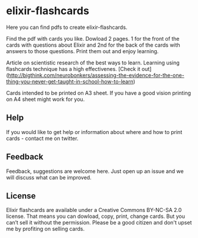 # elixir-flashcards

Here you can find pdfs to create elixir-flashcards.

Find the pdf with cards you like. Dowload 2 pages. 1 for the front of the cards with questions about Elixir
and 2nd for the back of the cards with answers to those questions. Print them out and enjoy learning.

Article on scientistic research of the best ways to learn. Learning using flashcards technique has a high effectivenes.
[Check it out]
(http://bigthink.com/neurobonkers/assessing-the-evidence-for-the-one-thing-you-never-get-taught-in-school-how-to-learn)

Cards intended to be printed on A3 sheet. If you have a good vision printing on A4 sheet might work for you.

## Help

If you would like to get help or information about where and how to print cards - contact me on twitter.

## Feedback

Feedback, suggestions are welcome here. Just open up an issue and we will discuss what can be improved.

## License

Elixir flashcards are available under a Creative Commons BY-NC-SA 2.0 license.
That means you can dowload, copy, print, change cards.
But you can’t sell it without the permission. Please be a good citizen and don't upset me by profiting on selling cards.
